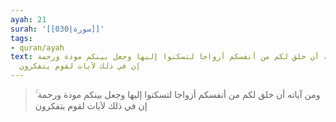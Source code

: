 ```yaml
---
ayah: 21
surah: '[[030|سورة]]'
tags:
- quran/ayah
text: ومن آياته أن خلق لكم من أنفسكم أزواجا لتسكنوا إليها وجعل بينكم مودة ورحمة ۚ
  إن في ذلك لآيات لقوم يتفكرون
---
```

> ومن آياته أن خلق لكم من أنفسكم أزواجا لتسكنوا إليها وجعل بينكم مودة ورحمة ۚ إن في ذلك لآيات لقوم يتفكرون
